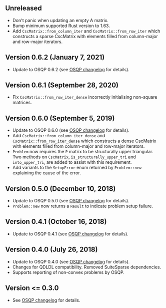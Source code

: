 Unreleased
-----------
- Don't panic when updating an empty A matrix.
- Bump minimum supported Rust version to 1.63.
- Add `CscMatrix::from_column_iter` and `CscMatrix::from_row_iter` which constructs a sparse CscMatrix with elements filled from column-major and row-major iterators.

Version 0.6.2 (January 7, 2021)
-----------
- Update to OSQP 0.6.2 (see [OSQP changelog][osqp-clog] for details).

Version 0.6.1 (September 28, 2020)
-----------
- Fix `CscMatrix::from_row_iter_dense` incorrectly initialising non-square matrices.

Version 0.6.0 (September 5, 2019)
-----------
- Update to OSQP 0.6.0 (see [OSQP changelog][osqp-clog] for details).
- Add `CscMatrix::from_column_iter_dense` and `CscMatrix::from_row_iter_dense` which constructs a dense CscMatrix with elements filled from column-major and row-major iterators.
- `Problem` now requires the `P` matrix to be structurally upper triangular. Two methods on `CscMatrix`, `is_structurally_upper_tri` and `into_upper_tri`, are added to assist with this requirement.
- Add variants to the `SetupError` enum returned by `Problem::new` explaining the cause of the error.

Version 0.5.0 (December 10, 2018)
-----------
- Update to OSQP 0.5.0 (see [OSQP changelog][osqp-clog] for details).
- `Problem::new` now returns a `Result` to indicate problem setup failure.

Version 0.4.1 (October 16, 2018)
-----------
- Update to OSQP 0.4.1 (see [OSQP changelog][osqp-clog] for details).

Version 0.4.0 (July 26, 2018)
-----------
- Update to OSQP 0.4.0 (see [OSQP changelog][osqp-clog] for details).
- Changes for QDLDL compatibility.  Removed SuiteSparse dependencies.
- Supports reporting of non-convex problems by OSQP.

Version <= 0.3.0
----------------
- See [OSQP changelog][osqp-clog] for details.

[osqp-clog]: https://github.com/oxfordcontrol/osqp/blob/master/CHANGELOG.md "OSQP changelog"
